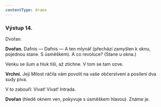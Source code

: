 ```yaml
---
contentType: drama
---
```


### Výstup 14.

Dvořan.

**Dvořan.** Dafnis — Dafnis — A ten mlynář (přechází zamyšlen k oknu, pojednou stane. S úsměškem). A co revoluce? (Stane u okna.)

  

Venku se šum a hluk tiší, až ztichne. V tom se tam ozve.

**Vrchní.** Její Milost ráčila vám povolit na vaše občerstvení a posílení dva sudy piva.

V to zabouří: Vivat! Vivat! Intrada.

**Dvořan** (hledě oknem ven, pokyvuje s úsměškem hlavou). Známe je.
